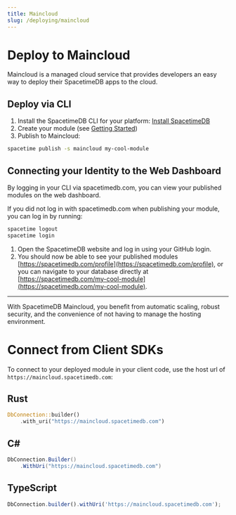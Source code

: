 ```yaml
---
title: Maincloud
slug: /deploying/maincloud
---
```


# Deploy to Maincloud

Maincloud is a managed cloud service that provides developers an easy way to deploy their SpacetimeDB apps to the cloud.

## Deploy via CLI

1. Install the SpacetimeDB CLI for your platform: [Install SpacetimeDB](/install)
1. Create your module (see [Getting Started](/docs/getting-started))
1. Publish to Maincloud:

```bash
spacetime publish -s maincloud my-cool-module
```

## Connecting your Identity to the Web Dashboard

By logging in your CLI via spacetimedb.com, you can view your published modules on the web dashboard.

If you did not log in with spacetimedb.com when publishing your module, you can log in by running:

```bash
spacetime logout
spacetime login
```

1. Open the SpacetimeDB website and log in using your GitHub login.
1. You should now be able to see your published modules [https://spacetimedb.com/profile](https://spacetimedb.com/profile), or you can navigate to your database directly at [https://spacetimedb.com/my-cool-module](https://spacetimedb.com/my-cool-module).

---

With SpacetimeDB Maincloud, you benefit from automatic scaling, robust security, and the convenience of not having to manage the hosting environment.

# Connect from Client SDKs

To connect to your deployed module in your client code, use the host url of `https://maincloud.spacetimedb.com`:

## Rust

```rust
DbConnection::builder()
    .with_uri("https://maincloud.spacetimedb.com")
```

## C\#

```csharp
DbConnection.Builder()
    .WithUri("https://maincloud.spacetimedb.com")
```

## TypeScript

```ts
DbConnection.builder().withUri('https://maincloud.spacetimedb.com');
```
